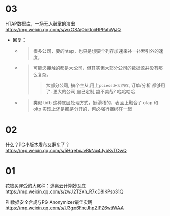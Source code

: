 
# 03

HTAP数据库，一场无人鼓掌的演出 https://mp.weixin.qq.com/s/wxOSAjObi0oiiRPRahWjJQ
- 回复：
  * > 很多公司，要的htap，也只是想要个列存加速来补一补索引外的速度。
  * > 可能您接触的都是大公司，但其实但大部分公司的数据源并没有那么复杂。
    >> 大部分公司, 搞个主从,用上`pciessd+大内存`, 订单/分析 都够用了. 更大的公司,自己定制,岂不美哉? 哈哈哈哈
  * > 类似 tidb 这种底层处理方式，挺滑稽的，表面上融合了 olap 和 oltp 实现上还是都是分开的，何必强行捆绑在一起

# 02

什么？PG小版本发布又翻车了？ https://mp.weixin.qq.com/s/5HqebxJvBkNu4JybKvTCwQ

# 01

花钱买罪受的大冤种：逃离云计算妙瓦底 https://mp.weixin.qq.com/s/zwJ2T2Vh_R7xD8IKPso31Q

PII数据安全合规与PG Anonymizer最佳实践 https://mp.weixin.qq.com/s/U3go6FneJhp2IPZ6wtiWAA

